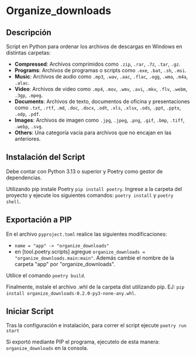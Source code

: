 # Organize_downloads

## Descripción
Script en Python para ordenar los archivos de descargas en Windows en distintas carpetas:

- **Compressed**: Archivos comprimidos como `.zip`, `.rar`, `.7z`, `.tar`, `.gz`.
- **Programs**: Archivos de programas o scripts como `.exe`, `.bat`, `.sh`, `.msi`.
- **Music**: Archivos de audio como `.mp3`, `.wav`, `.aac`, `.flac`, `.ogg`, `.wma`, `.m4a`, `.alac`.
- **Video**: Archivos de video como `.mp4`, `.mov`, `.wmv`, `.avi`, `.mkv`, `.flv`, `.webm`, `.3gp`, `.mpeg`.
- **Documents**: Archivos de texto, documentos de oficina y presentaciones como `.txt`, `.rtf`, `.md`, `.doc`, `.docx`, `.odt`, `.xls`, `.xlsx`, `.ods`, `.ppt`, `.pptx`, `.odp`, `.pdf`.
- **Images**: Archivos de imagen como `.jpg`, `.jpeg`, `.png`, `.gif`, `.bmp`, `.tiff`, `.webp`, `.svg`.
- **Others**: Una categoría vacía para archivos que no encajan en las anteriores.

## Instalación del Script

Debe contar con Python 3.13 o superior y Poetry como gestor de dependencias.

Utilizando pip instale Poetry `pip install poetry`. Ingrese a la carpeta del proyecto y ejecute los siguientes comandos: `poetry install` y `poetry shell`.

## Exportación a PIP

En el archivo `pyproject.toml` realice las siguientes modificaciones:
* `name = "app" -> "organize_downloads"`
*  en [tool.poetry.scripts] agregue `organize_downloads = "organize_downloads.main:main"`. Además cambie el nombre de la carpeta "app" por "organize_downloads".

Utilice el comando `poetry build`.

Finalmente, instale el archivo .whl de la carpeta dist utilizando pip.
EJ: `pip install organize_downloads-0.2.0-py3-none-any.whl`.

## Iniciar Script

Tras la configuración e instalación, para correr el script ejecute `poetry run start`

Si exportó mediante PIP el programa, ejecutelo de esta manera: `organize_downloads` en la consola.